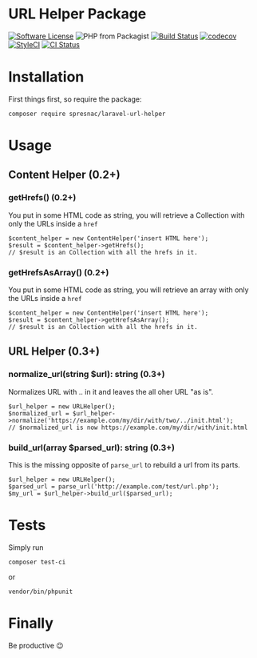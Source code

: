 # URL Helper Package

[![Software License](https://img.shields.io/badge/license-MIT-brightgreen.svg?style=flat-square)](LICENSE)
![PHP from Packagist](https://img.shields.io/packagist/php-v/spresnac/laravel-url-helper.svg)
[![Build Status](https://travis-ci.com/spresnac/laravel-url-helper.svg?branch=develop)](https://travis-ci.com/spresnac/laravel-url-helper)
[![codecov](https://codecov.io/gh/spresnac/laravel-url-helper/branch/main/graph/badge.svg?token=6BEX55062B)](https://codecov.io/gh/spresnac/laravel-url-helper) 
[![StyleCI](https://github.styleci.io/repos/312022644/shield?branch=develop)](https://github.styleci.io/repos/312022644?branch=develop)
[![CI Status](https://github.com/spresnac/laravel-url-helper/workflows/Auto%20testings/badge.svg)](https://github.com/spresnac/laravel-url-helper/actions)

# Installation
First things first, so require the package:

```
composer require spresnac/laravel-url-helper
```

# Usage
## Content Helper (0.2+)
### getHrefs() (0.2+)
You put in some HTML code as string, you will retrieve a Collection with only the URLs inside a `href`
```
$content_helper = new ContentHelper('insert HTML here');
$result = $content_helper->getHrefs();
// $result is an Collection with all the hrefs in it.
```

### getHrefsAsArray() (0.2+)
You put in some HTML code as string, you will retrieve an array with only the URLs inside a `href`
```
$content_helper = new ContentHelper('insert HTML here');
$result = $content_helper->getHrefsAsArray();
// $result is an Collection with all the hrefs in it.
```

## URL Helper (0.3+)
### normalize_url(string $url): string (0.3+)
Normalizes URL with .. in it and leaves the all oher URL "as is".
```
$url_helper = new URLHelper();
$normalized_url = $url_helper->normalize('https://example.com/my/dir/with/two/../init.html');
// $normalized_url is now https://example.com/my/dir/with/init.html
```

### build_url(array $parsed_url): string (0.3+)
This is the missing opposite of `parse_url` to rebuild a url from its parts.
```
$url_helper = new URLHelper();
$parsed_url = parse_url('http://example.com/test/url.php');
$my_url = $url_helper->build_url($parsed_url);
```

# Tests
Simply run
```
composer test-ci
```
or
```
vendor/bin/phpunit 
```

# Finally
Be productive 😉
